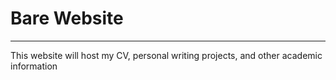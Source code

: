 # Bare Website
--------
This website will host my CV, personal writing projects, and other academic information

